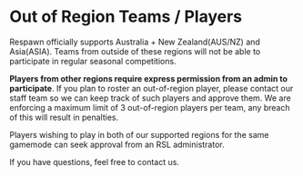 # Out of Region Teams / Players
Respawn officially supports Australia + New Zealand(AUS/NZ) and Asia(ASIA). Teams from outside of these regions will not be able to participate in regular seasonal competitions.

**Players from other regions require express permission from an admin to participate**. If you plan to roster an out-of-region player, please contact our staff team so we can keep track of such players and approve them. We are enforcing a maximum limit of 3 out-of-region players per team, any breach of this will result in penalties.

Players wishing to play in both of our supported regions for the same gamemode can seek approval from an RSL administrator.

If you have questions, feel free to contact us.